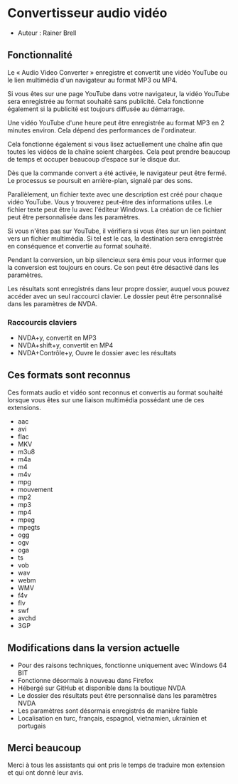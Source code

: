 # Convertisseur audio vidéo

* Auteur : Rainer Brell

## Fonctionnalité

Le « Audio Video Converter » enregistre et convertit une vidéo YouTube ou le lien multimédia d'un navigateur au format MP3 ou MP4.

Si vous êtes sur une page YouTube dans votre navigateur, la vidéo YouTube sera enregistrée au format souhaité sans publicité. Cela fonctionne également si la publicité est toujours diffusée au démarrage.

Une vidéo YouTube d'une heure peut être enregistrée au format MP3 en 2 minutes environ. Cela dépend des performances de l'ordinateur.

Cela fonctionne également si vous lisez actuellement une chaîne afin que toutes les vidéos de la chaîne soient chargées. Cela peut prendre beaucoup de temps et occuper beaucoup d’espace sur le disque dur.

Dès que la commande convert a été activée, le navigateur peut être fermé. Le processus se poursuit en arrière-plan, signalé par des sons.

Parallèlement, un fichier texte avec une description est créé pour chaque vidéo YouTube. Vous y trouverez peut-être des informations utiles. Le fichier texte peut être lu avec l'éditeur Windows. La création de ce fichier peut être personnalisée dans les paramètres.

Si vous n'êtes pas sur YouTube, il vérifiera si vous êtes sur un lien pointant vers un fichier multimédia. Si tel est le cas, la destination sera enregistrée en conséquence et convertie au format souhaité.

Pendant la conversion, un bip silencieux sera émis pour vous informer que la conversion est toujours en cours. Ce son peut être désactivé dans les paramètres.

Les résultats sont enregistrés dans leur propre dossier, auquel vous pouvez accéder avec un seul raccourci clavier. Le dossier peut être personnalisé dans les paramètres de NVDA.

### Raccourcis claviers

* NVDA+y, convertit en MP3
* NVDA+shift+y, convertit en MP4
* NVDA+Contrôle+y, Ouvre le dossier avec les résultats

## Ces formats sont reconnus

Ces formats audio et vidéo sont reconnus et convertis au format souhaité lorsque vous êtes sur une liaison multimédia possédant une de ces extensions.

* aac
* avi
* flac
* MKV
* m3u8
* m4a
* m4
* m4v
* mpg
* mouvement
* mp2
* mp3
* mp4
* mpeg
* mpegts
* ogg
* ogv
* oga
* ts
* vob
* wav
* webm
* WMV
* f4v
* flv
* swf
* avchd
* 3GP

## Modifications dans la version actuelle

* Pour des raisons techniques, fonctionne uniquement avec Windows 64 BIT
* Fonctionne désormais à nouveau dans Firefox
* Hébergé sur GitHub et disponible dans la boutique NVDA
* Le dossier des résultats peut être personnalisé dans les paramètres NVDA
* Les paramètres sont désormais enregistrés de manière fiable
* Localisation en turc, français, espagnol, vietnamien, ukrainien et portugais

## Merci beaucoup

Merci à tous les assistants qui ont pris le temps de traduire mon extension et qui ont donné leur avis.